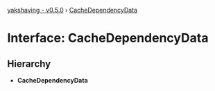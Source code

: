 [yakshaving - v0.5.0](../README.md) › [CacheDependencyData](cachedependencydata.md)

# Interface: CacheDependencyData

## Hierarchy

* **CacheDependencyData**

